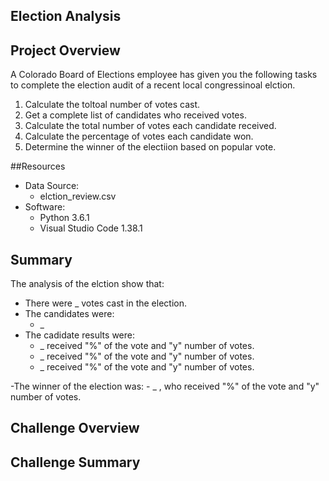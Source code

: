 ## Election Analysis

## Project Overview
A Colorado Board of Elections employee has given you the following tasks to complete the election audit of a recent local congressinoal elction. 

1. Calculate the toltoal number of votes cast.
2. Get a complete list of candidates who received votes.
3. Calculate the total number of votes each candidate received.
4. Calculate the percentage of votes each candidate won.
5. Determine the winner of the electiion based on popular vote.

##Resources
- Data Source: 
	- elction_review.csv
- Software: 
	- Python 3.6.1
	- Visual Studio Code 1.38.1

## Summary
The analysis of the elction show that: 

- There were _ votes cast in the election.
- The candidates were: 
	- _
- The cadidate results were:
	- _ received "%" of the vote and "y" number of votes. 
	- _ received "%" of the vote and "y" number of votes. 
	- _ received "%" of the vote and "y" number of votes. 

-The winner of the election was:
	- _ , who received "%" of the vote and "y" number of votes. 

## Challenge Overview

## Challenge Summary 